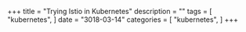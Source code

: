+++
title = "Trying Istio in Kubernetes"
description = ""
tags = [
    "kubernetes",
]
date = "3018-03-14"
categories = [
    "kubernetes",
]
+++